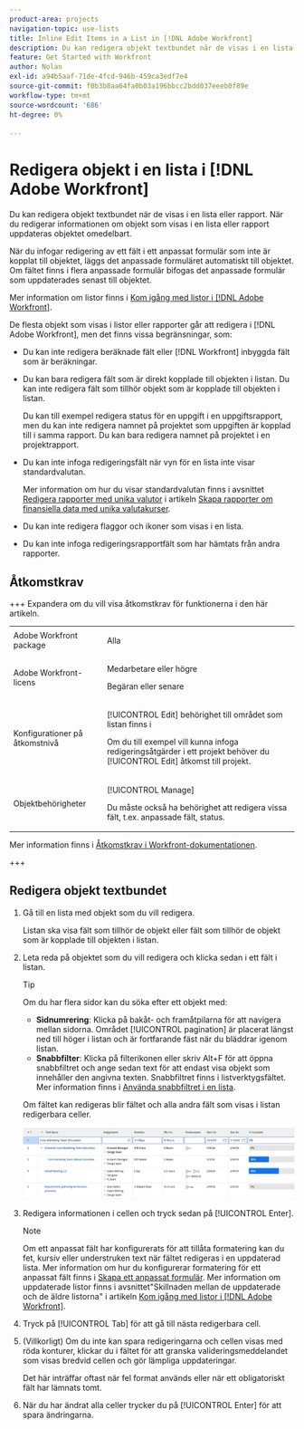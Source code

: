 ```yaml
---
product-area: projects
navigation-topic: use-lists
title: Inline Edit Items in a List in [!DNL Adobe Workfront]
description: Du kan redigera objekt textbundet när de visas i en lista eller rapport. När du redigerar informationen om objekt som visas i en lista eller rapport uppdateras objektet omedelbart.
feature: Get Started with Workfront
author: Nolan
exl-id: a94b5aaf-71de-4fcd-946b-459ca3edf7e4
source-git-commit: f0b3b8aa64fa0b03a196bbcc2bdd037eeeb0f89e
workflow-type: tm+mt
source-wordcount: '686'
ht-degree: 0%

---
```


# Redigera objekt i en lista i [!DNL Adobe Workfront]

<!--Audited: 11/2024-->

Du kan redigera objekt textbundet när de visas i en lista eller rapport. När du redigerar informationen om objekt som visas i en lista eller rapport uppdateras objektet omedelbart.

När du infogar redigering av ett fält i ett anpassat formulär som inte är kopplat till objektet, läggs det anpassade formuläret automatiskt till objektet. Om fältet finns i flera anpassade formulär bifogas det anpassade formulär som uppdaterades senast till objektet.

Mer information om listor finns i [Kom igång med listor i [!DNL Adobe Workfront]](../../../workfront-basics/navigate-workfront/use-lists/view-items-in-a-list.md).

De flesta objekt som visas i listor eller rapporter går att redigera i [!DNL Adobe Workfront], men det finns vissa begränsningar, som:

* Du kan inte redigera beräknade fält eller [!DNL Workfront] inbyggda fält som är beräkningar.
* Du kan bara redigera fält som är direkt kopplade till objekten i listan. Du kan inte redigera fält som tillhör objekt som är kopplade till objekten i listan.

  Du kan till exempel redigera status för en uppgift i en uppgiftsrapport, men du kan inte redigera namnet på projektet som uppgiften är kopplad till i samma rapport. Du kan bara redigera namnet på projektet i en projektrapport.
* Du kan inte infoga redigeringsfält när vyn för en lista inte visar standardvalutan.

  Mer information om hur du visar standardvalutan finns i avsnittet [Redigera rapporter med unika valutor](../../../reports-and-dashboards/reports/creating-and-managing-reports/create-financial-data-reports-unique-exchange-rates.md#editing-reports-with-unique-currencies) i artikeln [Skapa rapporter om finansiella data med unika valutakurser](../../../reports-and-dashboards/reports/creating-and-managing-reports/create-financial-data-reports-unique-exchange-rates.md).
* Du kan inte redigera flaggor och ikoner som visas i en lista.
* Du kan inte infoga redigeringsrapportfält som har hämtats från andra rapporter.

## Åtkomstkrav

+++ Expandera om du vill visa åtkomstkrav för funktionerna i den här artikeln. 

<table style="table-layout:auto"> 
 <col> 
 <col> 
 <tbody> 
  <tr> 
   <td role="rowheader">Adobe Workfront package</td> 
   <td> <p>Alla</p> </td> 
  </tr> 
  <tr> 
   <td role="rowheader">Adobe Workfront-licens</td> 
   <td> 
   <p>Medarbetare eller högre </p>
   <p>Begäran eller senare</p>
   </td> 
  </tr> 
  <tr> 
   <td role="rowheader">Konfigurationer på åtkomstnivå</td> 
   <td> <p>[!UICONTROL Edit] behörighet till området som listan finns i</p> <p>Om du till exempel vill kunna infoga redigeringsåtgärder i ett projekt behöver du [!UICONTROL Edit] åtkomst till projekt.</p></td> 
  </tr> 
  <tr> 
   <td role="rowheader">Objektbehörigheter</td> 
   <td> <p>[!UICONTROL Manage]</p> <p>Du måste också ha behörighet att redigera vissa fält, t.ex. anpassade fält, status.</p>  </td> 
  </tr> 
 </tbody> 
</table>

Mer information finns i [Åtkomstkrav i Workfront-dokumentationen](/help/quicksilver/administration-and-setup/add-users/access-levels-and-object-permissions/access-level-requirements-in-documentation.md).

+++

## Redigera objekt textbundet

1. Gå till en lista med objekt som du vill redigera.

   Listan ska visa fält som tillhör de objekt eller fält som tillhör de objekt som är kopplade till objekten i listan.

1. Leta reda på objektet som du vill redigera och klicka sedan i ett fält i listan.

   >[!TIP]
   >
   >Om du har flera sidor kan du söka efter ett objekt med:
   >
   >   * **Sidnumrering**: Klicka på bakåt- och framåtpilarna för att navigera mellan sidorna.
   >     Området [!UICONTROL pagination] är placerat längst ned till höger i listan och är fortfarande fäst när du bläddrar igenom listan.
   >   * **Snabbfilter**: Klicka på filterikonen eller skriv Alt+F för att öppna snabbfiltret och ange sedan text för att endast visa objekt som innehåller den angivna texten.
   >     Snabbfiltret finns i listverktygsfältet. Mer information finns i [Använda snabbfiltret i en lista](../../../workfront-basics/navigate-workfront/use-lists/apply-quick-filter-list.md).

   Om fältet kan redigeras blir fältet och alla andra fält som visas i listan redigerbara celler.

   ![Redigerbara celler](assets/nwe-editable-cells-350x131.png)

1. Redigera informationen i cellen och tryck sedan på [!UICONTROL Enter].

   >[!NOTE]
   >
   >Om ett anpassat fält har konfigurerats för att tillåta formatering kan du fet, kursiv eller understruken text när fältet redigeras i en uppdaterad lista.
   >Mer information om hur du konfigurerar formatering för ett anpassat fält finns i [Skapa ett anpassat formulär](/help/quicksilver/administration-and-setup/customize-workfront/create-manage-custom-forms/form-designer/design-a-form/design-a-form.md).
   >Mer information om uppdaterade listor finns i avsnittet&quot;Skillnaden mellan de uppdaterade och de äldre listorna&quot; i artikeln [Kom igång med listor i [!DNL Adobe Workfront]](../../../workfront-basics/navigate-workfront/use-lists/view-items-in-a-list.md).

1. Tryck på [!UICONTROL Tab] för att gå till nästa redigerbara cell.
1. (Villkorligt) Om du inte kan spara redigeringarna och cellen visas med röda konturer, klickar du i fältet för att granska valideringsmeddelandet som visas bredvid cellen och gör lämpliga uppdateringar.

   Det här inträffar oftast när fel format används eller när ett obligatoriskt fält har lämnats tomt.

1. När du har ändrat alla celler trycker du på [!UICONTROL Enter] för att spara ändringarna.
